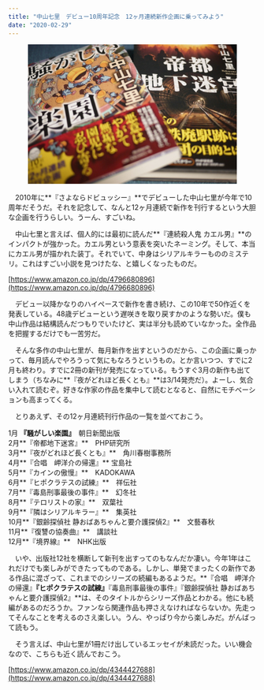 ```yaml
---
title: "中山七里　デビュー10周年記念　12ヶ月連続新作企画に乗ってみよう"
date: "2020-02-29"
---
```


<figure>

![](assets/n3e33be18ec0a_adcc1203058801c30fa959b692e0b751.jpeg)

</figure>

　2010年に**『さよならドビュッシー』**でデビューした中山七里が今年で10周年だそうだ。それを記念して、なんと12ヶ月連続で新作を刊行するという大胆な企画を行うらしい。うーん、すごいね。

　中山七里と言えば、個人的には最初に読んだ**『連続殺人鬼 カエル男』**のインパクトが強かった。カエル男という意表を突いたネーミング。そして、本当にカエル男が描かれた装丁。それでいて、中身はシリアルキラーもののミステリ。これはすごい小説を見つけたな、と嬉しくなったものだ。

[https://www.amazon.co.jp/dp/4796680896](https://www.amazon.co.jp/dp/4796680896)

　デビュー以降かなりのハイペースで新作を書き続け、この10年で50作近くを発表している。48歳デビューという遅咲きを取り戻すかのような勢いだ。僕も中山作品は結構読んだつもりでいたけど、実は半分も読めていなかった。全作品を把握するだけでも一苦労だ。

　そんな多作の中山七里が、毎月新作を出すというのだから、この企画に乗っかって、毎月読んでやろうって気にもなろうというもの。とか言いつつ、すでに2月も終わり。すでに2冊の新刊が発売になっている。もうすぐ3月の新作も出てしまう（ちなみに**『夜がどれほど長くとも』**は3/14発売だ）。よーし、気合い入れて読むぞ。好きな作家の作品を集中して読むとなると、自然にモチベーションも高まってくる。

　とりあえず、その12ヶ月連続刊行作品の一覧を並べておこう。

1月 **『騒がしい楽園』**　朝日新聞出版  
2月**『帝都地下迷宮』**　PHP研究所  
3月**『夜がどれほど長くとも』**　角川春樹事務所  
4月**『合唱　岬洋介の帰還』** 宝島社  
5月**『カインの傲慢』**　KADOKAWA  
6月**『ヒポクラテスの試練』**　祥伝社  
7月**『毒島刑事最後の事件』**　幻冬社  
8月**『テロリストの家』**　双葉社  
9月**『隣はシリアルキラー』**　集英社  
10月**『銀齢探偵社 静おばあちゃんと要介護探偵2』**　文藝春秋  
11月**『復讐の協奏曲』**　講談社  
12月**『境界線』**　NHK出版  

　いや、出版社12社を横断して新刊を出すってのもなんだか凄い。今年1年はこれだけでも楽しみができたってものである。しかし、単発でまったくの新作である作品に混ざって、これまでのシリーズの続編もあるようだ。**『合唱　岬洋介の帰還』****『ヒポクラテスの試練』****『毒島刑事最後の事件』『銀齢探偵社 静おばあちゃんと要介護探偵2』**は、そのタイトルからシリーズ作品とわかる。他にも続編があるのだろうか。ファンなら関連作品も押さえなければならないか。先走ってそんなことを考えるのさえ楽しい。うん、やっぱり今から楽しみだ。がんばって読もう。

　そう言えば、中山七里が1冊だけ出しているエッセイが未読だった。いい機会なので、こちらも近く読んでおこう。

[https://www.amazon.co.jp/dp/4344427688](https://www.amazon.co.jp/dp/4344427688)
